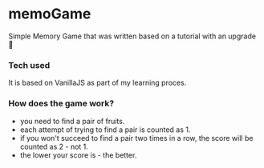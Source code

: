 # memoGame
Simple Memory Game that was written based on a tutorial with an upgrade :art:

### Tech used
It is based on VanillaJS as part of my learning proces.

### How does the game work?
- you need to find a pair of fruits.
- each attempt of trying to find a pair is counted as 1.
- if you won't succeed to find a pair two times in a row, the score will be counted as 2 - not 1.
- the lower your score is - the better.
